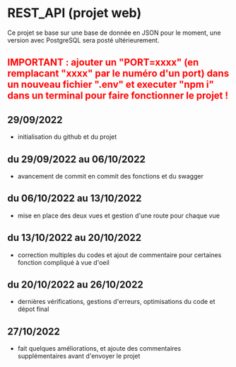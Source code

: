# REST_API (projet web)

Ce projet se base sur une base de donnée en JSON pour le moment, une version avec PostgreSQL sera posté ultérieurement.

## <font color="red">**IMPORTANT** : ajouter un "PORT=xxxx" (en remplacant "xxxx" par le numéro d'un port) dans un nouveau fichier ".env" et executer "npm i" dans un terminal pour faire fonctionner le projet !</font>

## 29/09/2022
    
- initialisation du github et du projet

## du 29/09/2022 au 06/10/2022

- avancement de commit en commit des fonctions et du swagger

## du 06/10/2022 au 13/10/2022

- mise en place des deux vues et gestion d'une route pour chaque vue

## du 13/10/2022 au 20/10/2022

- correction multiples du codes et ajout de commentaire pour certaines fonction compliqué à vue d'oeil

## du 20/10/2022 au 26/10/2022

- dernières vérifications, gestions d'erreurs, optimisations du code et dépot final

## 27/10/2022

- fait quelques améliorations, et ajoute des commentaires supplémentaires avant d'envoyer le projet
